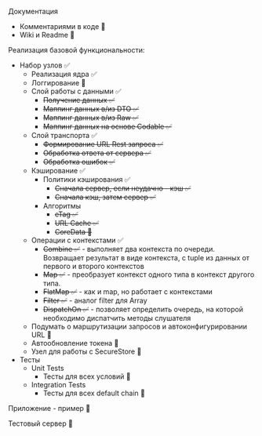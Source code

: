 Документация
  - Комментариями в коде 🚫
  - Wiki и Readme 🚫
 
Реализация базовой функциональности:
- Набор узлов ✅
  - Реализация ядра ✅
  - Логгирование 🚫
  - Слой работы с данными ✅
    - ~~Получение данных ✅~~
    - ~~Маппинг данных в/из DTO ✅~~
    - ~~Маппинг данных в/из Raw ✅~~
    - ~~Маппинг данных на основе Codable ✅~~
  - Слой транспорта ✅
    - ~~Формирование URL Rest запроса ✅~~
    - ~~Обработка ответа от сервера ✅~~
    - ~~Обработка ошибок ✅~~
  - Кэширование ✅
    - Политики кэширования ✅
      - ~~Сначала сервер, если неудачно - кэш ✅~~
      - ~~Сначала кэш, затем сервер ✅~~
    - Алгоритмы
      - ~~eTag ✅~~
      - ~~URL Cache ✅~~
      - ~~CoreData 🔪~~
  - Операции с контекстами ✅
    - ~~Combine ✅~~ - выполняет два контекста по очереди. Возвращает результат в виде контекста, с tuple из данных от первого и второго контекстов
    - ~~Map ✅~~ - преобразует контекст одного типа в контекст другого типа. 
    - ~~FlatMap ✅~~ - как и map, но работает с контекстами
    - ~~Filter ✅~~ - аналог filter для Array
    - ~~DispatchOn ✅~~ - позволяет определить очередь, на которой необходимо диспатчить методы слушателя
  - Подумать о маршрутизации запросов и автоконфигурировании URL 🚫
  - Автообновление токена 🚫
  - Узел для работы с SecureStore 🔪
- Тесты
  - Unit Tests
    - Тесты для всех условий 🚫
  - Integration Tests
    - Тесты для всех default chain 🚫

Приложение - пример 🚫

Тестовый сервер 🚫
